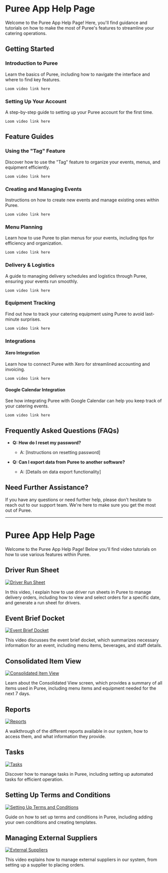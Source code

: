 # Puree App Help Page

Welcome to the Puree App Help Page! Here, you'll find guidance and tutorials on how to make the most of Puree's features to streamline your catering operations.

## Getting Started

### Introduction to Puree

Learn the basics of Puree, including how to navigate the interface and where to find key features.

`Loom video link here`

### Setting Up Your Account

A step-by-step guide to setting up your Puree account for the first time.

`Loom video link here`

## Feature Guides

### Using the "Tag" Feature

Discover how to use the "Tag" feature to organize your events, menus, and equipment efficiently.

`Loom video link here`

### Creating and Managing Events

Instructions on how to create new events and manage existing ones within Puree.

`Loom video link here`

### Menu Planning

Learn how to use Puree to plan menus for your events, including tips for efficiency and organization.

`Loom video link here`

### Delivery & Logistics

A guide to managing delivery schedules and logistics through Puree, ensuring your events run smoothly.

`Loom video link here`

### Equipment Tracking

Find out how to track your catering equipment using Puree to avoid last-minute surprises.

`Loom video link here`

### Integrations

#### Xero Integration

Learn how to connect Puree with Xero for streamlined accounting and invoicing.

`Loom video link here`

#### Google Calendar Integration

See how integrating Puree with Google Calendar can help you keep track of your catering events.

`Loom video link here`

## Frequently Asked Questions (FAQs)

- **Q: How do I reset my password?**
  - A: [Instructions on resetting password]

- **Q: Can I export data from Puree to another software?**
  - A: [Details on data export functionality]

## Need Further Assistance?

If you have any questions or need further help, please don't hesitate to reach out to our support team. We're here to make sure you get the most out of Puree.

---

# Puree App Help Page

Welcome to the Puree App Help Page! Below you'll find video tutorials on how to use various features within Puree.

## Driver Run Sheet

[![Driver Run Sheet](https://www.loom.com/share/84f5d3fe45c94185842e368bd9eddce4)](https://www.loom.com/share/84f5d3fe45c94185842e368bd9eddce4)

In this video, I explain how to use driver run sheets in Puree to manage delivery orders, including how to view and select orders for a specific date, and generate a run sheet for drivers.

## Event Brief Docket

[![Event Brief Docket](https://www.loom.com/share/c022edb28b2f417b8c50fd98071a1f35)](https://www.loom.com/share/c022edb28b2f417b8c50fd98071a1f35)

This video discusses the event brief docket, which summarizes necessary information for an event, including menu items, beverages, and staff details.

## Consolidated Item View

[![Consolidated Item View](https://www.loom.com/share/5ff8f193fa5043fc90f33d8cdd38692b)](https://www.loom.com/share/5ff8f193fa5043fc90f33d8cdd38692b)

Learn about the Consolidated View screen, which provides a summary of all items used in Puree, including menu items and equipment needed for the next 7 days.

## Reports

[![Reports](https://www.loom.com/share/38c9f3fe633b4ba38829f1c4606ad656)](https://www.loom.com/share/38c9f3fe633b4ba38829f1c4606ad656)

A walkthrough of the different reports available in our system, how to access them, and what information they provide.

## Tasks

[![Tasks](https://www.loom.com/share/f93dcfaaeaba43abae1aff2b035cbc88)](https://www.loom.com/share/f93dcfaaeaba43abae1aff2b035cbc88)

Discover how to manage tasks in Puree, including setting up automated tasks for efficient operation.

## Setting Up Terms and Conditions

[![Setting Up Terms and Conditions](https://www.loom.com/share/7946d25873e34899922416962256ed01)](https://www.loom.com/share/7946d25873e34899922416962256ed01)

Guide on how to set up terms and conditions in Puree, including adding your own conditions and creating templates.

## Managing External Suppliers

[![External Suppliers](https://www.loom.com/share/c2bb69434a37456cb7aeedd2d8f766c6)](https://www.loom.com/share/c2bb69434a37456cb7aeedd2d8f766c6)

This video explains how to manage external suppliers in our system, from setting up a supplier to placing orders.




